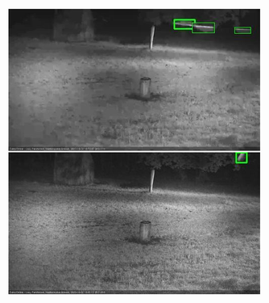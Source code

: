 ![20201002-184516-185517](in2/20201002/20201002-184516-185517_0_.jpg)
![20201002-185523-190525](in2/20201002/20201002-185523-190525_0_.jpg)
